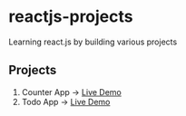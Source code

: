 # reactjs-projects
Learning react.js by building various projects

## Projects
1. Counter App -> [Live Demo](https://counter-app-dkp.vercel.app/)
2. Todo App -> [Live Demo](https://todo-app-dkp.vercel.app/)
